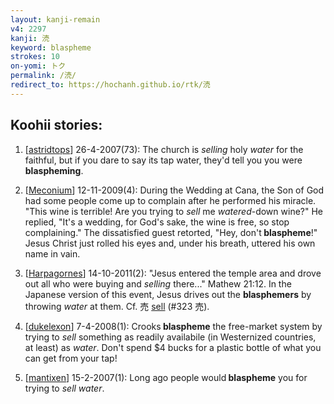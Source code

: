 ```yaml
---
layout: kanji-remain
v4: 2297
kanji: 涜
keyword: blaspheme
strokes: 10
on-yomi: トク
permalink: /涜/
redirect_to: https://hochanh.github.io/rtk/涜
---
```


## Koohii stories: 

1) [<a href="http://kanji.koohii.com/profile/astridtops">astridtops</a>] 26-4-2007(73): The church is <em>selling</em> holy <em>water</em> for the faithful, but if you dare to say its tap water, they&#039;d tell you you were <strong>blaspheming</strong>.

2) [<a href="http://kanji.koohii.com/profile/Meconium">Meconium</a>] 12-11-2009(4): During the Wedding at Cana, the Son of God had some people come up to complain after he performed his miracle. &quot;This wine is terrible! Are you trying to <em>sell</em> me <em>watered</em>-down wine?&quot; He replied, &quot;It&#039;s a wedding, for God&#039;s sake, the wine is free, so stop complaining.&quot; The dissatisfied guest retorted, &quot;Hey, don&#039;t<strong> blaspheme</strong>!&quot; Jesus Christ just rolled his eyes and, under his breath, uttered his own name in vain.

3) [<a href="http://kanji.koohii.com/profile/Harpagornes">Harpagornes</a>] 14-10-2011(2): &quot;Jesus entered the temple area and drove out all who were buying and <em>selling</em> there...&quot; Mathew 21:12. In the Japanese version of this event, Jesus drives out the <strong>blasphemers</strong> by throwing <em>water</em> at them. Cf. 売 <a href="../v4/323.html">sell</a> (#323 売).

4) [<a href="http://kanji.koohii.com/profile/dukelexon">dukelexon</a>] 7-4-2008(1): Crooks<strong> blaspheme</strong> the free-market system by trying to <em>sell</em> something as readily availabile (in Westernized countries, at least) as <em>water</em>. Don&#039;t spend $4 bucks for a plastic bottle of what you can get from your tap!

5) [<a href="http://kanji.koohii.com/profile/mantixen">mantixen</a>] 15-2-2007(1): Long ago people would<strong> blaspheme</strong> you for trying to <em>sell water</em>.

